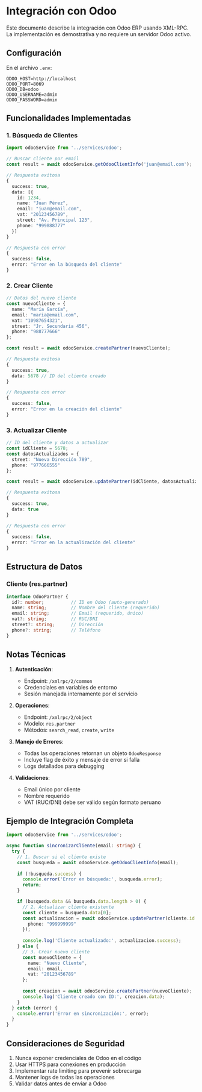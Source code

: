 # Integración con Odoo

Este documento describe la integración con Odoo ERP usando XML-RPC. La implementación es demostrativa y no requiere un servidor Odoo activo.

## Configuración

En el archivo `.env`:
```env
ODOO_HOST=http://localhost
ODOO_PORT=8069
ODOO_DB=odoo
ODOO_USERNAME=admin
ODOO_PASSWORD=admin
```

## Funcionalidades Implementadas

### 1. Búsqueda de Clientes

```typescript
import odooService from '../services/odoo';

// Buscar cliente por email
const result = await odooService.getOdooClientInfo('juan@email.com');

// Respuesta exitosa
{
  success: true,
  data: [{
    id: 1234,
    name: "Juan Pérez",
    email: "juan@email.com",
    vat: "20123456789",
    street: "Av. Principal 123",
    phone: "999888777"
  }]
}

// Respuesta con error
{
  success: false,
  error: "Error en la búsqueda del cliente"
}
```

### 2. Crear Cliente

```typescript
// Datos del nuevo cliente
const nuevoCliente = {
  name: "María García",
  email: "maria@email.com",
  vat: "10987654321",
  street: "Jr. Secundaria 456",
  phone: "988777666"
};

const result = await odooService.createPartner(nuevoCliente);

// Respuesta exitosa
{
  success: true,
  data: 5678 // ID del cliente creado
}

// Respuesta con error
{
  success: false,
  error: "Error en la creación del cliente"
}
```

### 3. Actualizar Cliente

```typescript
// ID del cliente y datos a actualizar
const idCliente = 5678;
const datosActualizados = {
  street: "Nueva Dirección 789",
  phone: "977666555"
};

const result = await odooService.updatePartner(idCliente, datosActualizados);

// Respuesta exitosa
{
  success: true,
  data: true
}

// Respuesta con error
{
  success: false,
  error: "Error en la actualización del cliente"
}
```

## Estructura de Datos

### Cliente (res.partner)
```typescript
interface OdooPartner {
  id?: number;          // ID en Odoo (auto-generado)
  name: string;         // Nombre del cliente (requerido)
  email: string;        // Email (requerido, único)
  vat?: string;         // RUC/DNI
  street?: string;      // Dirección
  phone?: string;       // Teléfono
}
```

## Notas Técnicas

1. **Autenticación**:
   - Endpoint: `/xmlrpc/2/common`
   - Credenciales en variables de entorno
   - Sesión manejada internamente por el servicio

2. **Operaciones**:
   - Endpoint: `/xmlrpc/2/object`
   - Modelo: `res.partner`
   - Métodos: `search_read`, `create`, `write`

3. **Manejo de Errores**:
   - Todas las operaciones retornan un objeto `OdooResponse`
   - Incluye flag de éxito y mensaje de error si falla
   - Logs detallados para debugging

4. **Validaciones**:
   - Email único por cliente
   - Nombre requerido
   - VAT (RUC/DNI) debe ser válido según formato peruano

## Ejemplo de Integración Completa

```typescript
import odooService from '../services/odoo';

async function sincronizarCliente(email: string) {
  try {
    // 1. Buscar si el cliente existe
    const busqueda = await odooService.getOdooClientInfo(email);
    
    if (!busqueda.success) {
      console.error('Error en búsqueda:', busqueda.error);
      return;
    }

    if (busqueda.data && busqueda.data.length > 0) {
      // 2. Actualizar cliente existente
      const cliente = busqueda.data[0];
      const actualizacion = await odooService.updatePartner(cliente.id!, {
        phone: "999999999"
      });
      
      console.log('Cliente actualizado:', actualizacion.success);
    } else {
      // 3. Crear nuevo cliente
      const nuevoCliente = {
        name: "Nuevo Cliente",
        email: email,
        vat: "20123456789"
      };
      
      const creacion = await odooService.createPartner(nuevoCliente);
      console.log('Cliente creado con ID:', creacion.data);
    }
  } catch (error) {
    console.error('Error en sincronización:', error);
  }
}
```

## Consideraciones de Seguridad

1. Nunca exponer credenciales de Odoo en el código
2. Usar HTTPS para conexiones en producción
3. Implementar rate limiting para prevenir sobrecarga
4. Mantener logs de todas las operaciones
5. Validar datos antes de enviar a Odoo 
